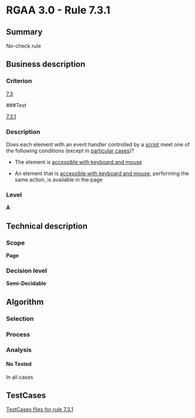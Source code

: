 # RGAA 3.0 -  Rule 7.3.1

## Summary

No-check rule

## Business description

### Criterion

[7.3](http://asqatasun.github.io/RGAA--3.0--EN/RGAA3.0_Criteria_English_version_v1.html#crit-7-3)

###Test

[7.3.1](http://asqatasun.github.io/RGAA--3.0--EN/RGAA3.0_Criteria_English_version_v1.html#test-7-3-1)

### Description
Does each element with an
    event handler controlled by a <a href="http://asqatasun.github.io/RGAA--3.0--EN/RGAA3.0_Glossary_English_version_v1.html#mScript">script</a>
    meet one of the following conditions (except
    in <a title="Particular cases for criterion 7.3" href="http://asqatasun.github.io/RGAA--3.0--EN/RGAA3.0_Particular_cases_English_version_v1.html#cpCrit7-3">particular cases</a>)?
    <ul><li> The element is <a href="http://asqatasun.github.io/RGAA--3.0--EN/RGAA3.0_Glossary_English_version_v1.html#mAAClavierSouris">accessible
    with keyboard and mouse</a></li>
  <li> An element that is <a href="http://asqatasun.github.io/RGAA--3.0--EN/RGAA3.0_Glossary_English_version_v1.html#mAAClavierSouris">accessible
    with keyboard and mouse</a>, performing
   the same action, is available in the page</li>
    </ul> 


### Level

**A**

## Technical description

### Scope

**Page**

### Decision level

**Semi-Decidable**

## Algorithm

### Selection

### Process

### Analysis

#### No Tested 

In all cases



##  TestCases 

[TestCases files for rule 7.3.1](https://gitlab.com/asqatasun/Asqatasun/-/tree/master/rules/rules-rgaa3.0/src/test/resources/testcases/rgaa30/Rgaa30Rule070301/) 



